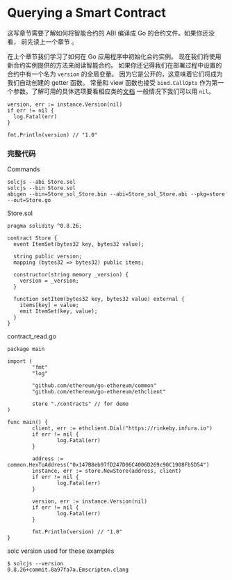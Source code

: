 # Querying a Smart Contract

这写章节需要了解如何将智能合约的 ABI 编译成 Go 的合约文件。如果你还没看， 前先读上一个章节 。

在上个章节我们学习了如何在 Go 应用程序中初始化合约实例。 现在我们将使用新合约实例提供的方法来阅读智能合约。 如果你还记得我们在部署过程中设置的合约中有一个名为 `version` 的全局变量。 因为它是公开的，这意味着它们将成为我们自动创建的 getter 函数。 常量和 view 函数也接受 `bind.CallOpts` 作为第一个参数。了解可用的具体选项要看相应类的<u>文档</u> 一般情况下我们可以用 `nil`。

```
version, err := instance.Version(nil)
if err != nil {
  log.Fatal(err)
}

fmt.Println(version) // "1.0"
```

### **完整代码**

Commands

```
solcjs --abi Store.sol
solcjs --bin Store.sol
abigen --bin=Store_sol_Store.bin --abi=Store_sol_Store.abi --pkg=store --out=Store.go
```

Store.sol

```
pragma solidity ^0.8.26;

contract Store {
  event ItemSet(bytes32 key, bytes32 value);

  string public version;
  mapping (bytes32 => bytes32) public items;

  constructor(string memory _version) {
    version = _version;
  }

  function setItem(bytes32 key, bytes32 value) external {
    items[key] = value;
    emit ItemSet(key, value);
  }
}
```

contract_read.go

```
package main

import (
        "fmt"
        "log"

        "github.com/ethereum/go-ethereum/common"
        "github.com/ethereum/go-ethereum/ethclient"

        store "./contracts" // for demo
)

func main() {
        client, err := ethclient.Dial("https://rinkeby.infura.io")
        if err != nil {
                log.Fatal(err)
        }

        address := common.HexToAddress("0x147B8eb97fD247D06C4006D269c90C1908Fb5D54")
        instance, err := store.NewStore(address, client)
        if err != nil {
                log.Fatal(err)
        }

        version, err := instance.Version(nil)
        if err != nil {
                log.Fatal(err)
        }

        fmt.Println(version) // "1.0"
}
```

solc version used for these examples

```
$ solcjs --version
0.8.26+commit.8a97fa7a.Emscripten.clang
```
